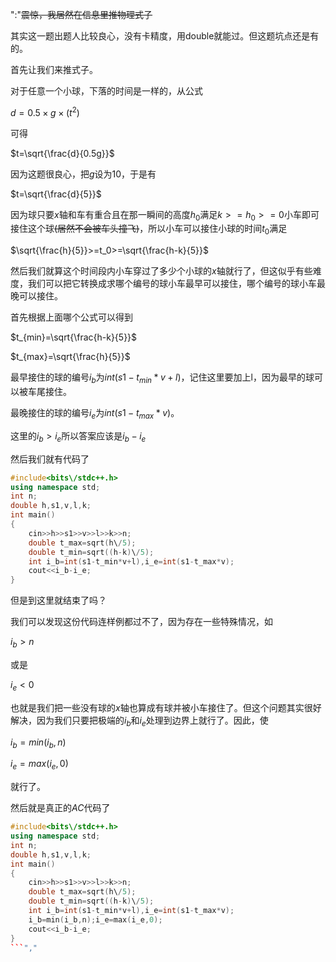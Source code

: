 ":"~~震惊，我居然在信息里推物理式子~~

其实这一题出题人比较良心，没有卡精度，用double就能过。但这题坑点还是有的。

首先让我们来推式子。

对于任意一个小球，下落的时间是一样的，从公式

$d=0.5×g×(t^2)$

可得

$t=\sqrt{\frac{d}{0.5g}}$

因为这题很良心，把$g$设为10，于是有

$t=\sqrt{\frac{d}{5}}$

因为球只要$x$轴和车有重合且在那一瞬间的高度$h_0$满足$k>=h_0>=0$小车即可接住这个球~~(居然不会被车头撞飞)~~，所以小车可以接住小球的时间$t_0$满足

$\sqrt{\frac{h}{5}}>=t_0>=\sqrt{\frac{h-k}{5}}$

然后我们就算这个时间段内小车穿过了多少个小球的$x$轴就行了，但这似乎有些难度，我们可以把它转换成求哪个编号的球小车最早可以接住，哪个编号的球小车最晚可以接住。

首先根据上面哪个公式可以得到

$t_{min}=\sqrt{\frac{h-k}{5}}$

$t_{max}=\sqrt{\frac{h}{5}}$

最早接住的球的编号$i_b$为$int(s1-t_{min}*v+l)$，记住这里要加上l，因为最早的球可以被车尾接住。

最晚接住的球的编号$i_e$为$int(s1-t_{max}*v)$。

这里的$i_b>i_e$所以答案应该是$i_b-i_e$

然后我们就有代码了
```cpp
#include<bits\/stdc++.h>
using namespace std;
int n;
double h,s1,v,l,k;
int main()
{
    cin>>h>>s1>>v>>l>>k>>n;
    double t_max=sqrt(h\/5);
    double t_min=sqrt((h-k)\/5);
    int i_b=int(s1-t_min*v+l),i_e=int(s1-t_max*v);
    cout<<i_b-i_e;
}
```

但是到这里就结束了吗？

我们可以发现这份代码连样例都过不了，因为存在一些特殊情况，如

$i_b>n$

或是

$i_e<0$

也就是我们把一些没有球的$x$轴也算成有球并被小车接住了。但这个问题其实很好解决，因为我们只要把极端的$i_b$和$i_e$处理到边界上就行了。因此，使

$i_b=min(i_b,n)$

$i_e=max(i_e,0)$

就行了。

然后就是真正的$AC$代码了
```cpp
#include<bits\/stdc++.h>
using namespace std;
int n;
double h,s1,v,l,k;
int main()
{
    cin>>h>>s1>>v>>l>>k>>n;
    double t_max=sqrt(h\/5);
    double t_min=sqrt((h-k)\/5);
    int i_b=int(s1-t_min*v+l),i_e=int(s1-t_max*v);
    i_b=min(i_b,n);i_e=max(i_e,0);
    cout<<i_b-i_e;
}
```","
